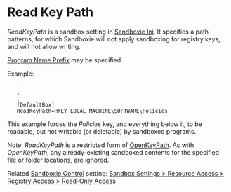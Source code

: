 # Read Key Path

_ReadKeyPath_ is a sandbox setting in [Sandboxie Ini](SandboxieIni.md). It specifies a path patterns, for which Sandboxie will not apply sandboxing for registry keys, and will not allow writing.

[Program Name Prefix](ProgramNamePrefix.md) may be specified.

Example:
```
   .
   .
   .
   [DefaultBox]
   ReadKeyPath=HKEY_LOCAL_MACHINE\SOFTWARE\Policies
```

This example forces the _Policies_ key, and everything below it, to be readable, but not writable (or deletable) by sandboxed programs.

Note: _ReadKeyPath_ is a restricted form of [OpenKeyPath](OpenKeyPath.md). As with _OpenKeyPath_, any already-existing sandboxed contents for the specified file or folder locations, are ignored.

Related [Sandboxie Control](SP_SBControl.md) setting: [Sandbox Settings > Resource Access > Registry Access > Read-Only Access](ResourceAccessSettings.md#registry-access--read-only-access)
